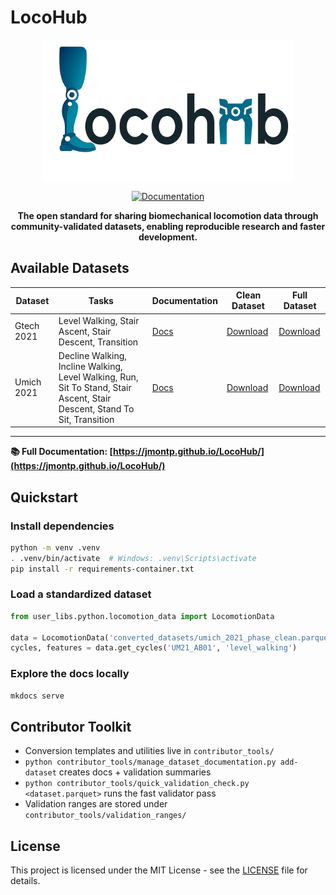 # LocoHub

<div align="center">
  <img src="docs/assets/locohub_logo.png" alt="LocoHub Logo" width="400">
  
  [![Documentation](https://github.com/jmontp/LocoHub/actions/workflows/deploy-docs.yml/badge.svg)](https://github.com/jmontp/LocoHub/actions/workflows/deploy-docs.yml)
  
  **The open standard for sharing biomechanical locomotion data through community-validated datasets, enabling reproducible research and faster development.**
</div>

## Available Datasets

<!-- DATASET_TABLE_START -->
| Dataset | Tasks | Documentation | Clean Dataset | Full Dataset |
|---------|-------|---------------|---------------|---------------|
| Gtech 2021 | Level Walking, Stair Ascent, Stair Descent, Transition | <a class="md-button md-button--primary" href="https://jmontp.github.io/LocoHub/datasets/gt21/">Docs</a> | <a class="md-button" href="https://www.dropbox.com/scl/fi/h2aitlo77ujndhcqzhswo/gtech_2021_phase_clean.parquet?rlkey=zitswlvbc7g8bgt2f3jx3zyfx&st=26wq9hpi&raw=1">Download</a> | <a class="md-button" href="https://www.dropbox.com/scl/fi/fvv83iipnhtapkaa1z70g/gtech_2021_phase_dirty.parquet?rlkey=fp7q7a3b0t8t6bivc9lynu5uj&st=idfk1sk4&raw=1">Download</a> |
| Umich 2021 | Decline Walking, Incline Walking, Level Walking, Run, Sit To Stand, Stair Ascent, Stair Descent, Stand To Sit, Transition | <a class="md-button md-button--primary" href="https://jmontp.github.io/LocoHub/datasets/um21/">Docs</a> | <a class="md-button" href="https://www.dropbox.com/scl/fi/typd1b24lfks6unjdiagf/umich_2021_phase_clean.parquet?rlkey=il6z7dnfs5i9n96tc90h1s244&st=vasjkbl2&raw=1">Download</a> | <a class="md-button" href="https://www.dropbox.com/scl/fi/21mbjl4g148idosnl5li1/umich_2021_phase_dirty.parquet?rlkey=jbcy3l53wgapuyc2e3k2pgbn6&st=tuctu1y2&raw=1">Download</a> |
<!-- DATASET_TABLE_END -->

---

**📚 Full Documentation: [https://jmontp.github.io/LocoHub/](https://jmontp.github.io/LocoHub/)**

## Quickstart

### Install dependencies

```bash
python -m venv .venv
. .venv/bin/activate  # Windows: .venv\Scripts\activate
pip install -r requirements-container.txt
```

### Load a standardized dataset

```python
from user_libs.python.locomotion_data import LocomotionData

data = LocomotionData('converted_datasets/umich_2021_phase_clean.parquet')
cycles, features = data.get_cycles('UM21_AB01', 'level_walking')
```

### Explore the docs locally

```bash
mkdocs serve
```

## Contributor Toolkit

- Conversion templates and utilities live in `contributor_tools/`
- `python contributor_tools/manage_dataset_documentation.py add-dataset` creates docs + validation summaries
- `python contributor_tools/quick_validation_check.py <dataset.parquet>` runs the fast validator pass
- Validation ranges are stored under `contributor_tools/validation_ranges/`

## License

This project is licensed under the MIT License - see the [LICENSE](LICENSE) file for details.
